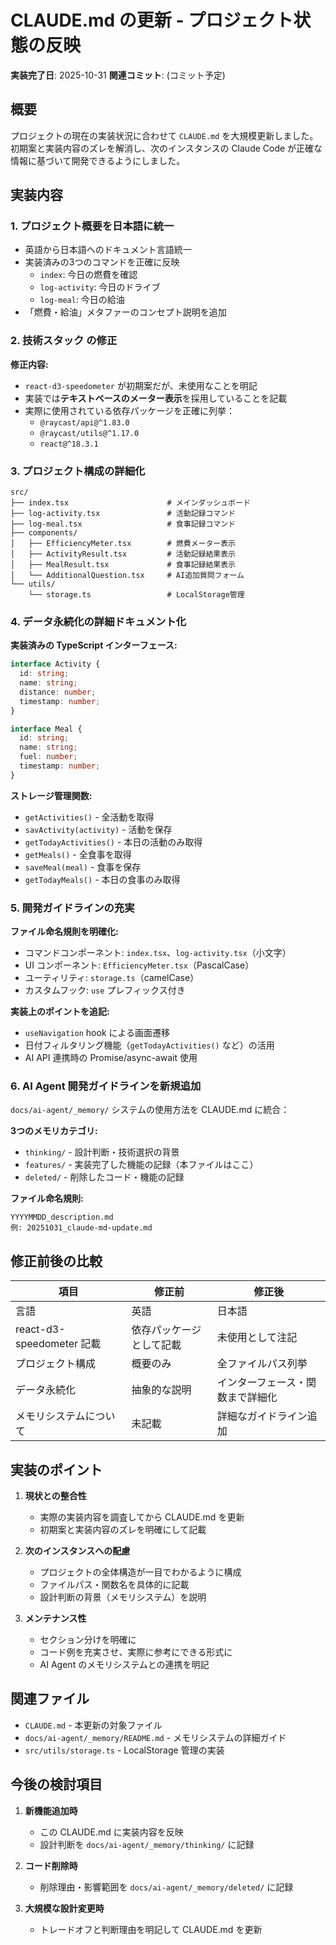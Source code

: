 # CLAUDE.md の更新 - プロジェクト状態の反映

**実装完了日**: 2025-10-31
**関連コミット**: (コミット予定)

## 概要

プロジェクトの現在の実装状況に合わせて `CLAUDE.md` を大規模更新しました。初期案と実装内容のズレを解消し、次のインスタンスの Claude Code が正確な情報に基づいて開発できるようにしました。

## 実装内容

### 1. プロジェクト概要を日本語に統一
- 英語から日本語へのドキュメント言語統一
- 実装済みの3つのコマンドを正確に反映
  - `index`: 今日の燃費を確認
  - `log-activity`: 今日のドライブ
  - `log-meal`: 今日の給油
- 「燃費・給油」メタファーのコンセプト説明を追加

### 2. 技術スタック の修正
**修正内容:**
- `react-d3-speedometer` が初期案だが、未使用なことを明記
- 実装では**テキストベースのメーター表示**を採用していることを記載
- 実際に使用されている依存パッケージを正確に列挙：
  - `@raycast/api@^1.83.0`
  - `@raycast/utils@^1.17.0`
  - `react@^18.3.1`

### 3. プロジェクト構成の詳細化
```
src/
├── index.tsx                      # メインダッシュボード
├── log-activity.tsx               # 活動記録コマンド
├── log-meal.tsx                   # 食事記録コマンド
├── components/
│   ├── EfficiencyMeter.tsx        # 燃費メーター表示
│   ├── ActivityResult.tsx         # 活動記録結果表示
│   ├── MealResult.tsx             # 食事記録結果表示
│   └── AdditionalQuestion.tsx     # AI追加質問フォーム
└── utils/
    └── storage.ts                 # LocalStorage管理
```

### 4. データ永続化の詳細ドキュメント化
**実装済みの TypeScript インターフェース:**
```typescript
interface Activity {
  id: string;
  name: string;
  distance: number;
  timestamp: number;
}

interface Meal {
  id: string;
  name: string;
  fuel: number;
  timestamp: number;
}
```

**ストレージ管理関数:**
- `getActivities()` - 全活動を取得
- `savActivity(activity)` - 活動を保存
- `getTodayActivities()` - 本日の活動のみ取得
- `getMeals()` - 全食事を取得
- `saveMeal(meal)` - 食事を保存
- `getTodayMeals()` - 本日の食事のみ取得

### 5. 開発ガイドラインの充実
**ファイル命名規則を明確化:**
- コマンドコンポーネント: `index.tsx`、`log-activity.tsx`（小文字）
- UI コンポーネント: `EfficiencyMeter.tsx`（PascalCase）
- ユーティリティ: `storage.ts`（camelCase）
- カスタムフック: `use` プレフィックス付き

**実装上のポイントを追記:**
- `useNavigation` hook による画面遷移
- 日付フィルタリング機能（`getTodayActivities()` など）の活用
- AI API 連携時の Promise/async-await 使用

### 6. AI Agent 開発ガイドラインを新規追加
`docs/ai-agent/_memory/` システムの使用方法を CLAUDE.md に統合：

**3つのメモリカテゴリ:**
- `thinking/` - 設計判断・技術選択の背景
- `features/` - 実装完了した機能の記録（本ファイルはここ）
- `deleted/` - 削除したコード・機能の記録

**ファイル命名規則:**
```
YYYYMMDD_description.md
例: 20251031_claude-md-update.md
```

## 修正前後の比較

| 項目 | 修正前 | 修正後 |
|------|-------|-------|
| 言語 | 英語 | 日本語 |
| react-d3-speedometer 記載 | 依存パッケージとして記載 | 未使用として注記 |
| プロジェクト構成 | 概要のみ | 全ファイルパス列挙 |
| データ永続化 | 抽象的な説明 | インターフェース・関数まで詳細化 |
| メモリシステムについて | 未記載 | 詳細なガイドライン追加 |

## 実装のポイント

1. **現状との整合性**
   - 実際の実装内容を調査してから CLAUDE.md を更新
   - 初期案と実装内容のズレを明確にして記載

2. **次のインスタンスへの配慮**
   - プロジェクトの全体構造が一目でわかるように構成
   - ファイルパス・関数名を具体的に記載
   - 設計判断の背景（メモリシステム）を説明

3. **メンテナンス性**
   - セクション分けを明確に
   - コード例を充実させ、実際に参考にできる形式に
   - AI Agent のメモリシステムとの連携を明記

## 関連ファイル

- `CLAUDE.md` - 本更新の対象ファイル
- `docs/ai-agent/_memory/README.md` - メモリシステムの詳細ガイド
- `src/utils/storage.ts` - LocalStorage 管理の実装

## 今後の検討項目

1. **新機能追加時**
   - この CLAUDE.md に実装内容を反映
   - 設計判断を `docs/ai-agent/_memory/thinking/` に記録

2. **コード削除時**
   - 削除理由・影響範囲を `docs/ai-agent/_memory/deleted/` に記録

3. **大規模な設計変更時**
   - トレードオフと判断理由を明記して CLAUDE.md を更新
